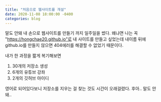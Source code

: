 ```yaml
---
title: "처음으로 웹사이트를 개설"
date: 2020-11-08 18:00:00 -0400
categories: blog
---
```

말도 안돼 내 손으로 웹사이트를 만들기 까지 일주일을 썼다.
왜냐면 나는 꼭  "https://hongchae20.github.io"로 내 사이트를 만들고 싶었는데
내이름 뒤에 github.io를 만들지 않으면 404에러를 해결할 수 없었기 때문이다.

내가 한 과정을 짧게 복기해보면
1. 30개의 저장소 생성
2. 6개의 유튜브 강좌
3. 2개의 깃허브 아이디

영어로 되어있다보니 저장소를 지우는 걸 찾는 것도 시간이 오래걸렸다.
후아.. 말도 안돼..
